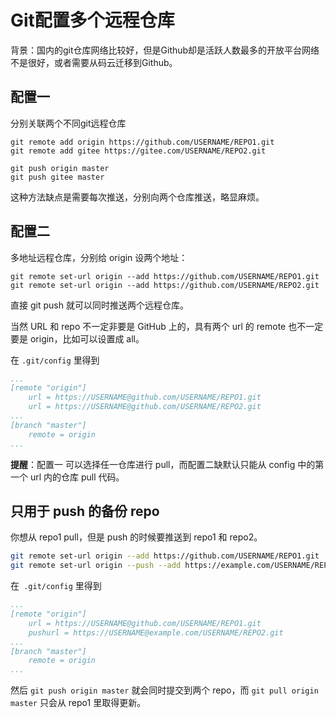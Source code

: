 # Git配置多个远程仓库

背景：国内的git仓库网络比较好，但是Github却是活跃人数最多的开放平台网络不是很好，或者需要从码云迁移到Github。

## 配置一

分别关联两个不同git远程仓库

``` shell
git remote add origin https://github.com/USERNAME/REPO1.git
git remote add gitee https://gitee.com/USERNAME/REPO2.git

git push origin master
git push gitee master
```

这种方法缺点是需要每次推送，分别向两个仓库推送，略显麻烦。

## 配置二

多地址远程仓库，分别给 origin 设两个地址：

``` shell
git remote set-url origin --add https://github.com/USERNAME/REPO1.git
git remote set-url origin --add https://github.com/USERNAME/REPO2.git
```

直接 git push 就可以同时推送两个远程仓库。

当然 URL 和 repo 不一定非要是 GitHub 上的，具有两个 url 的 remote 也不一定要是 origin，比如可以设置成 all。

在 `.git/config` 里得到

```yaml
...
[remote "origin"]
    url = https://USERNAME@github.com/USERNAME/REPO1.git
    url = https://USERNAME@github.com/USERNAME/REPO2.git
...
[branch "master"]
    remote = origin
...
```

**提醒**：配置一 可以选择任一仓库进行 pull，而配置二缺默认只能从 config 中的第一个 url 内的仓库 pull 代码。

## 只用于 push 的备份 repo

你想从 repo1 pull，但是 push 的时候要推送到 repo1 和 repo2。

```bash
git remote set-url origin --add https://github.com/USERNAME/REPO1.git
git remote set-url origin --push --add https://example.com/USERNAME/REPO2.git
```

在` .git/config` 里得到

```yaml
...
[remote "origin"]
    url = https://USERNAME@github.com/USERNAME/REPO1.git
    pushurl = https://USERNAME@example.com/USERNAME/REPO2.git
...
[branch "master"]
    remote = origin
...
```

然后 `git push origin master` 就会同时提交到两个 repo，而 `git pull origin master` 只会从 repo1 里取得更新。

